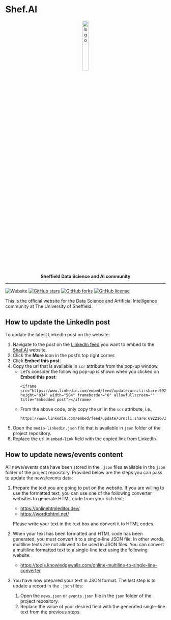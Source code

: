 # Shef.AI


 <div align="center" width="50px"> 
     <a href="https://sheffieldai.github.io/"><img src="https://raw.githubusercontent.com/SheffieldAI/sheffieldai.github.io/main/images/favicon.png" alt="logo" width="20%" /></a>
     <p font-size="100px"><b>Sheffield Data Science and AI community</b></p> 
 </div>

----
![Website](https://img.shields.io/website?down_message=down&up_message=live&url=https%3A%2F%2Fsheffieldai.github.io%2F)
[![GitHub stars](https://img.shields.io/github/stars/SheffieldAI/sheffieldai.github.io)](https://github.com/SheffieldAI/sheffieldai.github.io/stargazers)
[![GitHub forks](https://img.shields.io/github/forks/SheffieldAI/sheffieldai.github.io)](https://github.com/SheffieldAI/sheffieldai.github.io/network)
[![GitHub license](https://img.shields.io/github/license/SheffieldAI/sheffieldai.github.io)](https://github.com/SheffieldAI/sheffieldai.github.io/blob/main/LICENSE)

This is the official website for the Data Science and Artificial Intelligence community at The University of Sheffield. 

## How to update the LinkedIn post
To update the latest LinkedIn post on the website:
1. Navigate to the post on the [LinkedIn feed](https://www.linkedin.com/feed/) you want to embed to the [Shef.AI](https://sheffieldai.github.io/) website.
3. Click the **More** icon in the post’s top right corner.
4. Click **Embed this post**.
5. Copy the url that is available in `scr` attribute from the pop-up window.
   - Let’s consider the following pop-up is shown when you clicked on **Embed this post**:
     ```
     <iframe src="https://www.linkedin.com/embed/feed/update/urn:li:share:6922167380462698496" 
     height="834" width="504" frameborder="0" allowfullscreen="" title="Embedded post"></iframe>
     ```
   - From the above code, only copy the url in the `scr` attribute, i.e.,
     ```
     https://www.linkedin.com/embed/feed/update/urn:li:share:6922167380462698496
     ```
7.	Open the `media-linkedin.json` file that is available in `json` folder of the project repository.
8.	Replace the url in `embed-link` field with the copied link from LinkedIn.


## How to update news/events content
All news/events data have been stored in the `.json` files available in the `json` folder of the project repository.
Provided below are the steps you can pass to update the news/events data:
1. Prepare the text you are going to put on the website. If you are willing to use the formatted text, you can use one of the following converter websites to generate HTML code from your rich text:
   - https://onlinehtmleditor.dev/
   - https://wordtohtml.net/
   
   Please write your text in the text box and convert it to HTML codes.
2. When your text has been formatted and HTML code has been generated, you must convert it to a single-line JSON file. In other words, multiline texts are not allowed to be used in JSON files. You can convert a multiline formatted text to a single-line text using the following website:
   - https://tools.knowledgewalls.com/online-multiline-to-single-line-converter
3. You have now prepared your text in JSON format. The last step is to update a record in the `.json` files:
   1. Open the `news.json` or `events.json` file in the `json` folder of the project repository.
   2. Replace the value of your desired field with the generated single-line text from the previous steps.
